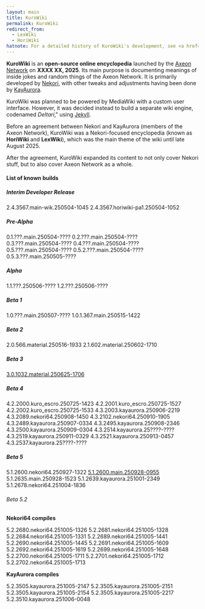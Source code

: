```yaml
---
layout: main
title: KuroWiki
permalink: KuroWiki
redirect_from:
  - LexWiki
  - HoriWiki
hatnote: For a detailed history of KuroWiki's development, see <a href="Development_of_KuroWiki">Development of KuroWiki</a>,
---
```


**KuroWiki** is an **open-source online encyclopedia** launched by the [Axeon Network](Axeon_Network) on **XXXX XX, 2025**. Its main purpose is documenting meanings of inside jokes and random things of the Axeon Network. It is primarily developed by [Nekori](Nekori), with other tweaks and adjustments having been done by [KayAurora](KayAurora).

KuroWiki was planned to be powered by MediaWiki with a custom user interface. However, it was decided instead to build a separate wiki engine, codenamed *Deltari*," using [Jekyll](https://jekyllrb.com).

Before an agreement between Nekori and KayAurora (members of the Axeon Network), KuroWiki was a Nekori-focused encyclopedia (known as **HoriWiki** and **LexWiki**), which was the main theme of the wiki until late August 2025.

After the agreement, KuroWiki expanded its content to not only cover Nekori stuff, but to also cover Axeon Network as a whole.

#### List of known builds

##### Interim Developer Release

2.4.3567.main-wik.250504-1045
2.4.3567.horiwiki-pa1.250504-1052

##### Pre-Alpha

0.1.???.main.250504-????
0.2.???.main.250504-????
0.3.???.main.250504-????
0.4.???.main.250504-????
0.5.???.main.250504-????
0.5.2.???.main.250504-????
0.5.3.???.main.250505-????

##### Alpha

1.1.???.250506-????
1.2.???.250506-????

##### Beta 1

1.0.???.main.250507-????
1.0.1.367.main.250515-1422

##### Beta 2

2.0.566.material.250516-1933
2.1.602.material.250602-1710

##### Beta 3

[3.0.1032.material.250625-1706](KuroWiki_build_1032)

##### Beta 4

4.2.2000.kuro_escro.250725-1423
4.2.2001.kuro_escro.250725-1527
4.2.2002.kuro_escro.250725-1533
4.3.2003.kayaurora.250906-2219
4.3.2089.nekori64.250908-1450
4.3.2102.nekori64.250910-1905
4.3.2489.kayaurora.250907-0334
4.3.2495.kayaurora.250908-2346
4.3.2500.kayaurora.250909-0304
4.3.2514.kayaurora.25????-????
4.3.2519.kayaurora.250911-0329
4.3.2521.kayaurora.250913-0457
4.3.2537.kayaurora.25????-????

##### Beta 5

5.1.2600.nekori64.250927-1322
[5.1.2600.main.250928-0955](KuroWiki_build_2600)
5.1.2635.main.250928-1523
5.1.2639.kayaurora.251001-2349
5.1.2678.nekori64.251004-1836

###### Beta 5.2

**Nekori64 compiles**

5.2.2680.nekori64.251005-1326
5.2.2681.nekori64.251005-1328
5.2.2684.nekori64.251005-1331
5.2.2689.nekori64.251005-1441
5.2.2690.nekori64.251005-1445
5.2.2691.nekori64.251005-1609
5.2.2692.nekori64.251005-1619
5.2.2699.nekori64.251005-1648
5.2.2700.nekori64.251005-1711
5.2.2701.nekori64.251005-1712
5.2.2702.nekori64.251005-1713

**KayAurora compiles**

5.2.3505.kayaurora.251005-2147
5.2.3505.kayaurora.251005-2151
5.2.3505.kayaurora.251005-2154
5.2.3505.kayaurora.251005-2217
5.2.3510.kayaurora.251006-0048
